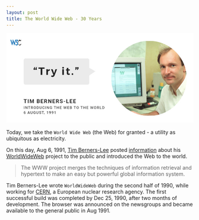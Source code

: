 ```yaml
---
layout: post
title: The World Wide Web - 30 Years
---
```


![WWW - Try It)](/static/2021/www-try-it.jpg)

Today, we take the `World Wide Web` (the Web) for granted - a utility as ubiquitous as electricity.

On this day, Aug 6, 1991, [Tim Berners-Lee](https://en.wikipedia.org/wiki/WorldWideWeb) posted [information](https://groups.google.com/g/comp.archives/c/CfsHlSNYPUI/m/DTs60INnuzcJ?pli=1) about his [WorldWideWeb](https://en.wikipedia.org/wiki/WorldWideWeb) project to the public and introduced the Web to the world.

> The WWW project merges the techniques of information retrieval and hypertext to 
make an easy but powerful global information system.

Tim Berners-Lee wrote `WorldWideWeb` during the second half of 1990, while working for [CERN](https://en.wikipedia.org/wiki/CERN), a European nuclear research agency. The first successful build was completed by Dec 25, 1990, after two months of development. The browser was announced on the newsgroups and became available to the general public in Aug 1991.